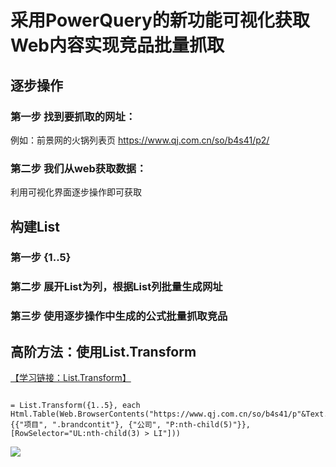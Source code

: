 # 采用PowerQuery的新功能可视化获取Web内容实现竞品批量抓取

## 逐步操作

### 第一步 找到要抓取的网址：

例如：前景网的火锅列表页 https://www.qj.com.cn/so/b4s41/p2/

### 第二步 我们从web获取数据：

利用可视化界面逐步操作即可获取


## 构建List

### 第一步 {1..5}
### 第二步 展开List为列，根据List列批量生成网址
### 第三步 使用逐步操作中生成的公式批量抓取竞品


## 高阶方法：使用List.Transform
[【学习链接：List.Transform】](https://zhuanlan.zhihu.com/p/36446581)

```

= List.Transform({1..5}, each Html.Table(Web.BrowserContents("https://www.qj.com.cn/so/b4s41/p"&Text.From(_)), {{"项目", ".brandcontit"}, {"公司", "P:nth-child(5)"}}, [RowSelector="UL:nth-child(3) > LI"]))

```
![](http://leigongzi.oss-cn-beijing.aliyuncs.com/18-10-2/10538991.jpg)

